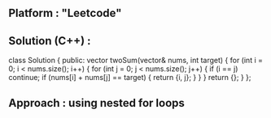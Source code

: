 ## Platform : "Leetcode" 

## Solution (C++) :

class Solution {
public:
    vector<int> twoSum(vector<int>& nums, int target) {
        for (int i = 0; i < nums.size(); i++) {
            for (int j = 0; j < nums.size(); j++) {
                if (i == j) continue;
                if (nums[i] + nums[j] == target) {
                    return {i, j};
                }
            }
        }
        return {};
    }
};



## Approach : using nested for loops

